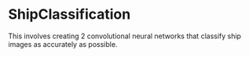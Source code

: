 # ShipClassification
This involves creating 2 convolutional neural networks that classify ship images as accurately as possible.
